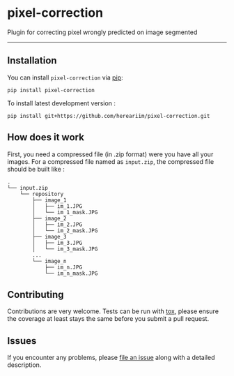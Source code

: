 # pixel-correction

Plugin for correcting pixel wrongly predicted on image segmented

----------------------------------


## Installation

You can install `pixel-correction` via [pip]:

    pip install pixel-correction



To install latest development version :

    pip install git+https://github.com/hereariim/pixel-correction.git

## How does it work

First, you need a compressed file (in .zip format) were you have all your images. For a compressed file named as `input.zip`, the compressed file should be built like :

```
.
└── input.zip
    └── repository
        ├── image_1
        │   ├── im_1.JPG
        │   └── im_1_mask.JPG
        ├── image_2
        │   ├── im_2.JPG
        │   └── im_2_mask.JPG
        ├── image_3
        │   ├── im_3.JPG
        │   └── im_3_mask.JPG
        ...
        └── image_n
            ├── im_n.JPG
            └── im_n_mask.JPG
```

## Contributing

Contributions are very welcome. Tests can be run with [tox], please ensure
the coverage at least stays the same before you submit a pull request.


## Issues

If you encounter any problems, please [file an issue] along with a detailed description.

[file an issue]: https://github.com/hereariim/pixel-correction/issues

[napari]: https://github.com/napari/napari
[tox]: https://tox.readthedocs.io/en/latest/
[pip]: https://pypi.org/project/pip/
[PyPI]: https://pypi.org/
